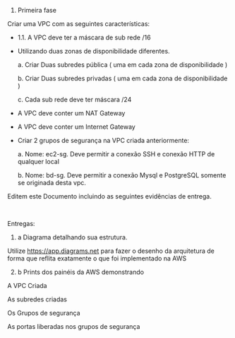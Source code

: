 1. Primeira fase

Criar uma VPC com as seguintes características:

* 1.1. A VPC deve ter a máscara de sub rede /16

* Utilizando duas zonas de disponibilidade diferentes.

   a. Criar Duas subredes pública ( uma em cada zona de disponibilidade )

   b. Criar Duas subredes privadas ( uma em cada zona de disponibilidade )

   c. Cada sub rede deve ter máscara /24

* A VPC deve conter um NAT Gateway

* A VPC deve conter um Internet Gateway

* Criar 2 grupos de segurança na VPC criada anteriormente:

   a. Nome: ec2-sg. Deve permitir a conexão SSH e conexão HTTP de qualquer local

   b. Nome: bd-sg. Deve permitir a conexão Mysql e PostgreSQL somente se originada desta vpc.

Editem este Documento incluindo as seguintes evidências de entrega.

&nbsp;

Entregas:

1) a  Diagrama detalhando sua estrutura.

Utilize https://app.diagrams.net para fazer o desenho da arquitetura de forma que reflita exatamente o que foi implementado na AWS

2) b Prints dos painéis da AWS demonstrando

A VPC Criada

As subredes criadas

Os Grupos de segurança

As portas liberadas nos grupos de segurança 


